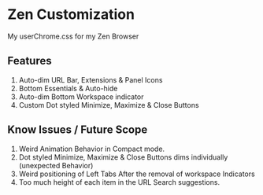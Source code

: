 # Zen Customization 

My userChrome.css for my Zen Browser

## Features

1. Auto-dim URL Bar, Extensions & Panel Icons
2. Bottom Essentials & Auto-hide
3. Auto-dim Bottom Workspace indicator
4. Custom Dot styled Minimize, Maximize & Close Buttons

## Know Issues / Future Scope 

1. Weird Animation Behavior in Compact mode.
2. Dot styled Minimize, Maximize & Close Buttons dims individually (unexpected Behavior)
3. Weird positioning of Left Tabs After the removal of workspace Indicators
4. Too much height of each item in the URL Search suggestions. 